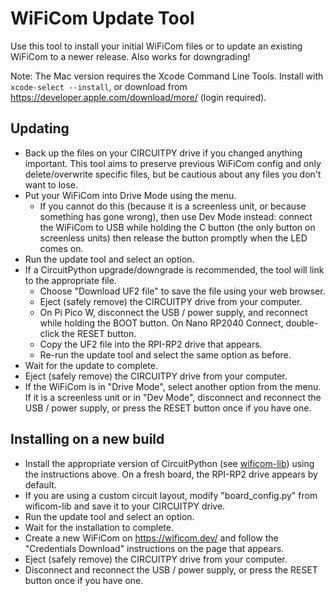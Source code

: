 # WiFiCom Update Tool

Use this tool to install your initial WiFiCom files or to update an existing WiFiCom to a newer release.  Also works for downgrading!

Note: The Mac version requires the Xcode Command Line Tools. Install with `xcode-select --install`, or download from https://developer.apple.com/download/more/ (login required).

## Updating
- Back up the files on your CIRCUITPY drive if you changed anything important. This tool aims to preserve previous WiFiCom config and only delete/overwrite specific files, but be cautious about any files you don't want to lose.
- Put your WiFiCom into Drive Mode using the menu.
  - If you cannot do this (because it is a screenless unit, or because something has gone wrong), then use Dev Mode instead: connect the WiFiCom to USB while holding the C button (the only button on screenless units) then release the button promptly when the LED comes on.
- Run the update tool and select an option.
- If a CircuitPython upgrade/downgrade is recommended, the tool will link to the appropriate file.
  - Choose "Download UF2 file" to save the file using your web browser.
  - Eject (safely remove) the CIRCUITPY drive from your computer.
  - On Pi Pico W, disconnect the USB / power supply, and reconnect while holding the BOOT button. On Nano RP2040 Connect, double-click the RESET button.
  - Copy the UF2 file into the RPI-RP2 drive that appears.
  - Re-run the update tool and select the same option as before.
- Wait for the update to complete.
- Eject (safely remove) the CIRCUITPY drive from your computer.
- If the WiFiCom is in "Drive Mode", select another option from the menu. If it is a screenless unit or in "Dev Mode", disconnect and reconnect the USB / power supply, or press the RESET button once if you have one.

## Installing on a new build
- Install the appropriate version of CircuitPython (see [wificom-lib](https://github.com/mechawrench/wificom-lib)) using the instructions above. On a fresh board, the RPI-RP2 drive appears by default.
- If you are using a custom circuit layout, modify "board_config.py" from wificom-lib and save it to your CIRCUITPY drive.
- Run the update tool and select an option.
- Wait for the installation to complete.
- Create a new WiFiCom on https://wificom.dev/ and follow the "Credentials Download" instructions on the page that appears.
- Eject (safely remove) the CIRCUITPY drive from your computer.
- Disconnect and reconnect the USB / power supply, or press the RESET button once if you have one.
